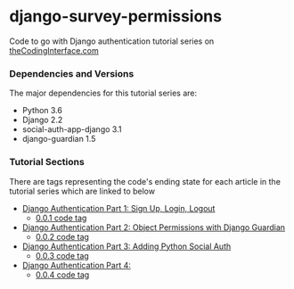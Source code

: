 # django-survey-permissions

Code to go with Django authentication tutorial series on [theCodingInterface.com](https://thecodinginterface.com/blog/django-auth-part1/)

### Dependencies and Versions

The major dependencies for this tutorial series are:

* Python 3.6
* Django 2.2
* social-auth-app-django 3.1
* django-guardian 1.5

### Tutorial Sections

There are tags representing the code's ending state for each article in the tutorial series which are linked to below

* [Django Authentication Part 1: Sign Up, Login, Logout](https://thecodinginterface.com/blog/django-auth-part1/)
  - [0.0.1 code tag](https://github.com/amcquistan/django-survey-permissions/tree/0.0.1/django_survey)
* [Django Authentication Part 2: Object Permissions with Django Guardian](https://thecodinginterface.com/blog/django-auth-part2/)
  - [0.0.2 code tag](https://github.com/amcquistan/django-survey-permissions/tree/0.0.2/django_survey)
* [Django Authentication Part 3: Adding Python Social Auth](https://thecodinginterface.com/blog/django-auth-part3/)
  - [0.0.3 code tag](https://github.com/amcquistan/django-survey-permissions/tree/0.0.3/django_survey)
* [Django Authentication Part 4: ](https://thecodinginterface.com/blog/django-auth-part4/)
  - [0.0.4 code tag](https://github.com/amcquistan/django-survey-permissions/tree/0.0.4)
